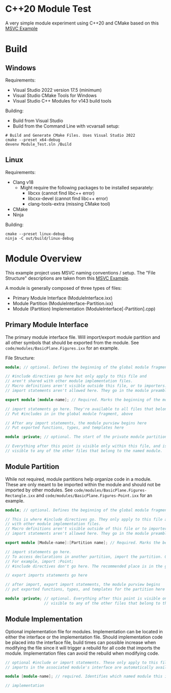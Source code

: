 # C++20 Module Test

A very simple module experiment using C++20 and CMake based on this [MSVC Example](https://learn.microsoft.com/en-us/cpp/cpp/tutorial-named-modules-cpp?view=msvc-170)

# Build

## Windows

Requirements:
- Visual Studio 2022 version 17.5 (minimum)
- Visual Studio CMake Tools for Windows
- Visual Studio C++ Modules for v143 build tools

Building:
- Build from Visual Studio
- Build from the Command Line with vcvarsall setup:
```
# Build and Generate CMake Files. Uses Visual Studio 2022
cmake --preset x64-debug
devenv Module_Test.sln /Build
```

## Linux

Requirements:
- Clang v18
    - Might require the following packages to be installed separately:
        - libcxx            (cannot find libc++ error)
        - libcxx-devel      (cannot find libc++ error)
        - clang-tools-extra (missing CMake tool)
- CMake
- Ninja

Building:
```
cmake --preset linux-debug
ninja -C out/build/linux-debug
```

# Module Overview

This example project uses MSVC naming conventions / setup. The "File Structure" descriptions are taken from this [MSVC Example](https://learn.microsoft.com/en-us/cpp/cpp/tutorial-named-modules-cpp?view=msvc-170#anatomy-of-a-module).

A module is generally composed of three types of files:
- Primary Module Interface (ModuleInterface.ixx)
- Module Partition (ModuleInterface-Partition.ixx)
- Module (Partition) Implementation (ModuleInterface[-Partition].cpp)

## Primary Module Interface

The primary module interface file. Will import/export module partition and all other symbols that should be exported from the module. See `code/modules/BasicPlane.Figures.ixx` for an example.

File Structure:
```c++
module; // optional. Defines the beginning of the global module fragment

// #include directives go here but only apply to this file and
// aren't shared with other module implementation files.
// Macro definitions aren't visible outside this file, or to importers.
// import statements aren't allowed here. They go in the module preamble, below.

export module [module-name]; // Required. Marks the beginning of the module preamble

// import statements go here. They're available to all files that belong to the named module
// Put #includes in in the global module fragment, above

// After any import statements, the module purview begins here
// Put exported functions, types, and templates here

module :private; // optional. The start of the private module partition.

// Everything after this point is visible only within this file, and isn't 
// visible to any of the other files that belong to the named module.
```

## Module Partition

While not required, module partitions help organize code in a module. These are only meant to be imported within the module and should not be imported by other modules. See `code/modules/BasicPlane.Figures-Rectangle.ixx` and `code/modules/BasicPlane.Figures-Point.ixx` for an example.

```c++
module; // optional. Defines the beginning of the global module fragment

// This is where #include directives go. They only apply to this file and aren't shared
// with other module implementation files.
// Macro definitions aren't visible outside of this file or to importers
// import statements aren't allowed here. They go in the module preamble, below

export module [Module-name]:[Partition name]; // Required. Marks the beginning of the module preamble

// import statements go here. 
// To access declarations in another partition, import the partition. Only use the partition name, not the module name.
// For example, import :Point;
// #include directives don't go here. The recommended place is in the global module fragment, above

// export imports statements go here

// after import, export import statements, the module purview begins
// put exported functions, types, and templates for the partition here

module :private; // optional. Everything after this point is visible only within this file, and isn't 
                 // visible to any of the other files that belong to the named module.
```

## Module Implementation

Optional implementation file for modules. Implementation can be located in either the interface or the implementation file. Should implementation code be placed into the interface file, build times can possible increase when modifying the file since it will trigger a rebuild for all code that imports the module. Implementation files can avoid the rebuild when modifying code. 

```c++
// optional #include or import statements. These only apply to this file
// imports in the associated module's interface are automatically available to this file

module [module-name]; // required. Identifies which named module this implementation unit belongs to

// implementation
```
